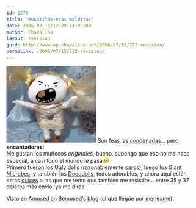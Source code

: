 ```yaml
---
id: 1275
title: 'Mu&ntilde;ecas malditas'
date: 2006-07-15T12:29:14+02:00
author: Chavalina
layout: revision
guid: http://www.wp.chavalina.net/2006/07/15/722-revision/
permalink: /2006/07/15/722-revision/
---
```

<img class="imgizqda" src="/imagenes/fotos/maldita.jpg" alt="Mu&ntilde;eca maldita" /> Son feas las <a href="http://www.damneddollies.com/dollies.html" target="_blank">condenadas</a>&#8230; pero **encantadoras**!  
Me gustan los mu&ntilde;ecos _originales_, bueno, supongo que eso no me hace especial, a casi todo el mundo le pasa![emo](/imagenes/emoticonos/sonrisa.gif)  
Primero fueron los <a href="http://www.uglydolls.com/" target="_blank">Ugly dolls</a> (razonablemente <a href="http://www.newburycomics.com/rel/v2_home.php?storenr=103&#038;deptnr=133" target="_blank">caros</a>), luego los <a href="http://www.giantmicrobes.com/" target="_blank">Giant Microbes</a>, y tambi&eacute;n los <a href="http://www.dooodollsusa.com/" target="_blank">Dooodolls</a>, todos adorables, y ahora aqu&iacute; est&aacute;n estas <a href="http://www.damneddollies.com/dollies_stella.html" target="_blank">dulces</a> a las que me temo que tambi&eacute;n me resistir&eacute;&#8230; entre 35 y 37 d&oacute;lares m&aacute;s env&iacute;o, ya me dir&aacute;s.

Visto en <a href="http://www.americaninventorspot.com/dolls_to_avoid" target="_blank">Amused an Bemused&prime;s blog</a> (al que lleg&uacute;e por <a href="http://meneame.net/story/10-tipos-mujeres-usted-necesita-evitar" target="_blank">meneame</a>).